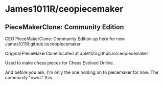 # James1011R/ceopiecemaker
## PieceMakerClone: Community Edition

CEO PieceMakerClone: Community Edition up here for now James1011R.github.io/ceopiecemaker

Original PieceMakerClone located at aplet123.github.io/ceopiecemaker

Used to make chess pieces for Chess Evolved Online.

And before you ask, I'm only the one holding on to piecemaker for now. The community "owns" this.
